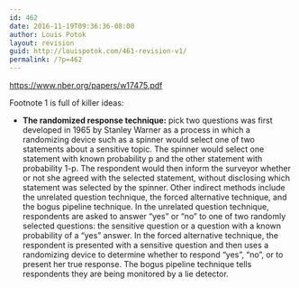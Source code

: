 ```yaml
---
id: 462
date: 2016-11-19T09:36:36-08:00
author: Louis Potok
layout: revision
guid: http://louispotok.com/461-revision-v1/
permalink: /?p=462
---
```

https://www.nber.org/papers/w17475.pdf

Footnote 1 is full of killer ideas:

  * **The randomized response technique:** pick two questions was first developed in 1965 by Stanley Warner as a process in which a randomizing device such as a spinner would select one of two statements about a sensitive topic. The spinner would select one statement with known probability p and the other statement with probability 1-p. The respondent would then inform the surveyor whether or not she agreed with the selected statement, without disclosing which statement was selected by the spinner. Other indirect methods include the unrelated question technique, the forced alternative technique, and the bogus pipeline technique. In the unrelated question technique, respondents are asked to answer &#8220;yes&#8221; or &#8220;no&#8221; to one of two randomly selected questions: the sensitive question or a question with a known probability of a &#8220;yes&#8221; answer. In the forced alternative technique, the respondent is presented with a sensitive question and then uses a randomizing device to determine whether to respond &#8220;yes&#8221;, &#8220;no&#8221;, or to present her true response. The bogus pipeline technique tells respondents they are being monitored by a lie detector.